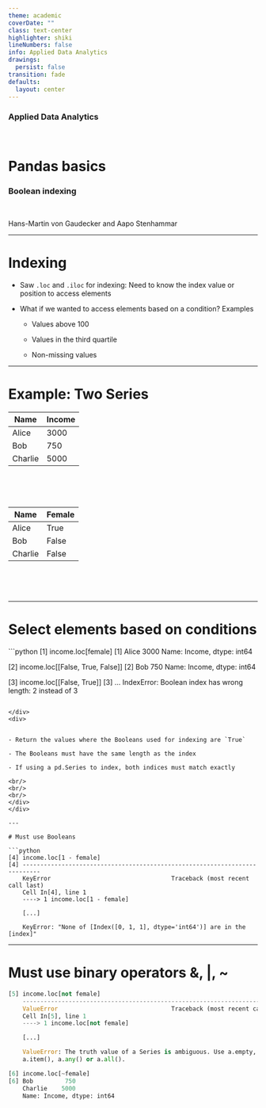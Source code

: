 ```yaml
---
theme: academic
coverDate: ""
class: text-center
highlighter: shiki
lineNumbers: false
info: Applied Data Analytics
drawings:
  persist: false
transition: fade
defaults:
  layout: center
---
```


### Applied Data Analytics

<br/>

# Pandas basics

### Boolean indexing

<br/>

Hans-Martin von Gaudecker and Aapo Stenhammar

---

# Indexing

- Saw `.loc` and `.iloc` for indexing: Need to know the index value or position to access elements

- What if we wanted to access elements based on a condition? Examples

  - Values above 100

  - Values in the third quartile

  - Non-missing values

---

# Example: Two Series

<div class="grid grid-cols-2 gap-20">
<div>

| Name    | Income |
| ------- | ------ |
| Alice   | 3000   |
| Bob     | 750    |
| Charlie | 5000   |

<br/>
<br/>
<br/>
</div>
<div>

| Name    | Female |
| ------- | ------ |
| Alice   | True   |
| Bob     | False  |
| Charlie | False  |

<br/>
<br/>
<br/>
</div>
</div>

---

# Select elements based on conditions


<div class="grid grid-cols-2 gap-4">
<div>
```python
[1] income.loc[female]
[1] Alice    3000
    Name: Income, dtype: int64


[2] income.loc[[False, True, False]]
[2] Bob      750
    Name: Income, dtype: int64

[3] income.loc[[False, True]]
[3] ...
    IndexError: Boolean index has wrong
    length: 2 instead of 3
```

</div>
<div>


- Return the values where the Booleans used for indexing are `True`

- The Booleans must have the same length as the index

- If using a pd.Series to index, both indices must match exactly

<br/>
<br/>
<br/>
</div>
</div>

---

# Must use Booleans

```python
[4] income.loc[1 - female]
[4] ---------------------------------------------------------------------------
    KeyError                                  Traceback (most recent call last)
    Cell In[4], line 1
    ----> 1 income.loc[1 - female]

    [...]

    KeyError: "None of [Index([0, 1, 1], dtype='int64')] are in the [index]"
```

---


# Must use binary operators &, |, ~

```python
[5] income.loc[not female]
    ---------------------------------------------------------------------------
    ValueError                                Traceback (most recent call last)
    Cell In[5], line 1
    ----> 1 income.loc[not female]

    [...]

    ValueError: The truth value of a Series is ambiguous. Use a.empty, a.bool(),
    a.item(), a.any() or a.all().

[6] income.loc[~female]
[6] Bob         750
    Charlie    5000
    Name: Income, dtype: int64
```
